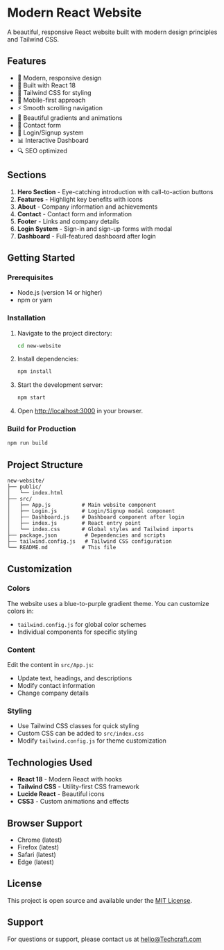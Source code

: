 # Modern React Website

A beautiful, responsive React website built with modern design principles and Tailwind CSS.

## Features

- 🎨 Modern, responsive design
- 🚀 Built with React 18
- 🎯 Tailwind CSS for styling
- 📱 Mobile-first approach
- ⚡ Smooth scrolling navigation
- 🌈 Beautiful gradients and animations
- 📧 Contact form
- 🔐 Login/Signup system
- 📊 Interactive Dashboard
- 🔍 SEO optimized

## Sections

1. **Hero Section** - Eye-catching introduction with call-to-action buttons
2. **Features** - Highlight key benefits with icons
3. **About** - Company information and achievements
4. **Contact** - Contact form and information
5. **Footer** - Links and company details
6. **Login System** - Sign-in and sign-up forms with modal
7. **Dashboard** - Full-featured dashboard after login

## Getting Started

### Prerequisites

- Node.js (version 14 or higher)
- npm or yarn

### Installation

1. Navigate to the project directory:
   ```bash
   cd new-website
   ```

2. Install dependencies:
   ```bash
   npm install
   ```

3. Start the development server:
   ```bash
   npm start
   ```

4. Open [http://localhost:3000](http://localhost:3000) in your browser.

### Build for Production

```bash
npm run build
```

## Project Structure

```
new-website/
├── public/
│   └── index.html
├── src/
│   ├── App.js          # Main website component
│   ├── Login.js        # Login/Signup modal component
│   ├── Dashboard.js    # Dashboard component after login
│   ├── index.js        # React entry point
│   └── index.css       # Global styles and Tailwind imports
├── package.json         # Dependencies and scripts
├── tailwind.config.js   # Tailwind CSS configuration
└── README.md           # This file
```

## Customization

### Colors
The website uses a blue-to-purple gradient theme. You can customize colors in:
- `tailwind.config.js` for global color schemes
- Individual components for specific styling

### Content
Edit the content in `src/App.js`:
- Update text, headings, and descriptions
- Modify contact information
- Change company details

### Styling
- Use Tailwind CSS classes for quick styling
- Custom CSS can be added to `src/index.css`
- Modify `tailwind.config.js` for theme customization

## Technologies Used

- **React 18** - Modern React with hooks
- **Tailwind CSS** - Utility-first CSS framework
- **Lucide React** - Beautiful icons
- **CSS3** - Custom animations and effects

## Browser Support

- Chrome (latest)
- Firefox (latest)
- Safari (latest)
- Edge (latest)

## License

This project is open source and available under the [MIT License](LICENSE).

## Support

For questions or support, please contact us at hello@Techcraft.com 